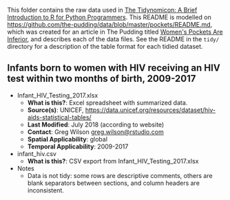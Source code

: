 This folder contains the raw data used in [The Tidynomicon: A Brief Introduction to R for Python Programmers](https://github.com/gvwilson/tidynomicon). This README is modelled on <https://github.com/the-pudding/data/blob/master/pockets/README.md>, which was created for an article in The Pudding titled [Women's Pockets Are Inferior](https://pudding.cool/2018/08/pockets/), and describes each of the data files. See the README in the `tidy/` directory for a description of the table format for each tidied dataset.

## Infants born to women with HIV receiving an HIV test within two months of birth, 2009-2017

- Infant_HIV_Testing_2017.xlsx
  - **What is this?**: Excel spreadsheet with summarized data.
  - **Source(s)**: UNICEF, <https://data.unicef.org/resources/dataset/hiv-aids-statistical-tables/>
  - **Last Modified**: July 2018 (according to website)
  - **Contact**: Greg Wilson <greg.wilson@rstudio.com>
  - **Spatial Applicability**: global
  - **Temporal Applicability**: 2009-2017
- infant_hiv.csv
  - **What is this?**: CSV export from Infant_HIV_Testing_2017.xlsx
- Notes
  - Data is not tidy: some rows are descriptive comments, others are blank separators between sections, and column headers are inconsistent.
